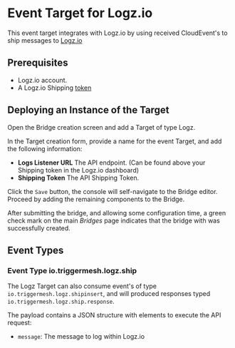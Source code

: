 # Event Target for Logz.io 
This event target integrates with Logz.io by using received CloudEvent's to ship messages to [Logz.io](https://logz.io/)

## Prerequisites
* Logz.io account.
* A Logz.io Shipping [token](https://docs.logz.io/user-guide/tokens/)


## Deploying an Instance of the Target
Open the Bridge creation screen and add a Target of type Logz.

In the Target creation form, provide a name for the event Target, and add the following information:

* **Logs Listener URL** The API endpoint. (Can be found above your Shipping token in the Logz.io dashboard)
* **Shipping Token** The API Shipping Token. 


Click the `Save` button, the console will self-navigate to the Bridge editor. Proceed by adding the remaining components to the Bridge.

After submitting the bridge, and allowing some configuration time, a green check mark on the main _Bridges_ page indicates that the bridge with was successfully created.

## Event Types

### Event Type io.triggermesh.logz.ship

The Logz Target can also consume event's of type `io.triggermesh.logz.shipinsert`, and will produced responses typed `io.triggermesh.logz.ship.response`. 

The payload contains a JSON structure with elements to execute the API request:

- `message`: The message to log within Logz.io

